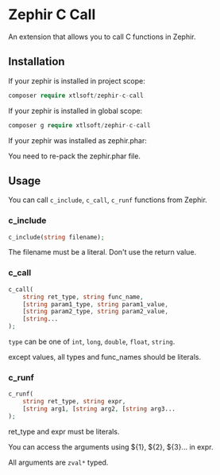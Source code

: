 # Zephir C Call

An extension that allows you to call C functions in Zephir.

## Installation

If your zephir is installed in project scope:

```php
composer require xtlsoft/zephir-c-call
```

If your zephir is installed in global scope:

```php
composer g require xtlsoft/zephir-c-call
```

If your zephir was installed as zephir.phar:

You need to re-pack the zephir.phar file.

## Usage

You can call `c_include`, `c_call`, `c_runf` functions from Zephir.

### c_include

```php
c_include(string filename);
```

The filename must be a literal. Don't use the return value.

### c_call

```php
c_call(
    string ret_type, string func_name,
    [string param1_type, string param1_value,
    [string param2_type, string param2_value,
    [string...
);
```

`type` can be one of `int`, `long`, `double`, `float`, `string`.

except values, all types and func_names should be literals.

### c_runf

```php
c_runf(
    string ret_type, string expr,
    [string arg1, [string arg2, [string arg3...
);
```

ret_type and expr must be literals.

You can access the arguments using \${1}, \${2}, \${3}... in expr.

All arguments are `zval*` typed.
